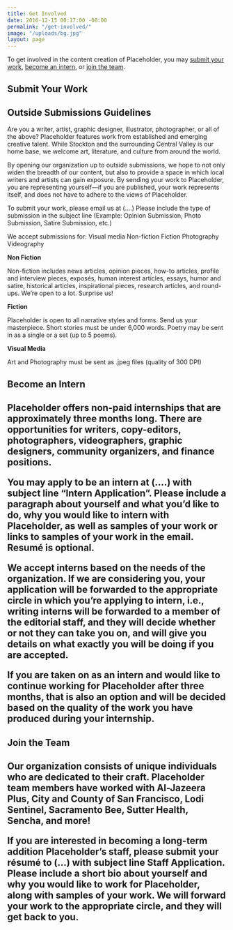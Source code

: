 ```yaml
---
title: Get Involved
date: 2016-12-15 00:17:00 -08:00
permalink: "/get-involved/"
image: "/uploads/bg.jpg"
layout: page
---
```


To get involved in the content creation of Placeholder, you may [submit your work](#submit), [become an intern](#intern), or [join the team](#join-team).

## Submit Your Work

<h2 id="submit">Outside Submissions Guidelines</h2>

Are you a writer, artist, graphic designer, illustrator, photographer, or all of the above? Placeholder features work from established and emerging creative talent. While Stockton and the surrounding Central Valley is our home base, we welcome art, literature, and culture from around the world.

By opening our organization up to outside submissions, we hope to not only widen the breadth of our content, but also to provide a space in which local writers and artists can gain exposure. By sending your work to Placeholder, you are representing yourself—if you are published, your work represents itself, and does not have to adhere to the views of Placeholder.

To submit your work, please email us at (….) Please include the type of submission in the subject line (Example: Opinion Submission, Photo Submission, Satire Submission, etc.)

We accept submissions for:
Visual media
Non-fiction
Fiction
Photography
Videography

**Non Fiction**

Non-fiction includes news articles, opinion pieces, how-to articles, profile and interview pieces, exposés, human interest articles, essays, humor and satire, historical articles, inspirational pieces, research articles, and round-ups. We’re open to a lot. Surprise us!

**Fiction**

Placeholder is open to all narrative styles and forms. Send us your masterpiece. Short stories must be under 6,000 words. Poetry may be sent in as a single or a set (up to 5 poems).

**Visual Media**

Art and Photography must be sent as .jpeg files (quality of 300 DPI)

<h2 id="intern">Become an Intern<h2>

Placeholder offers non-paid internships that are approximately three months long. There are opportunities for writers, copy-editors, photographers, videographers, graphic designers, community organizers, and finance positions.

You may apply to be an intern at (….) with subject line “Intern Application”. Please include a paragraph about yourself and what you’d like to do, why you would like to intern with Placeholder, as well as samples of your work or links to samples of your work in the email. Resumé is optional.

We accept interns based on the needs of the organization. If we are considering you, your application will be forwarded to the appropriate circle in which you’re applying to intern, i.e., writing interns will be forwarded to a member of the editorial staff, and they will decide whether or not they can take you on, and will give you details on what exactly you will be doing if you are accepted.

If you are taken on as an intern and would like to continue working for Placeholder after three months, that is also an option and will be decided based on the quality of the work you have produced during your internship.

<h2 id="join-team">Join the Team<h2>

Our organization consists of unique individuals who are dedicated to their craft. Placeholder team members have worked with Al-Jazeera Plus, City and County of San Francisco, Lodi Sentinel, Sacramento Bee, Sutter Health, Sencha, and more!


If you are interested in becoming a long-term addition Placeholder’s staff, please submit your résumé to (…) with subject line Staff Application. Please include a short bio about yourself and why you would like to work for Placeholder, along with samples of your work. We will forward your work to the appropriate circle, and they will get back to you.
